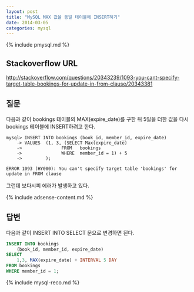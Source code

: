 ```yaml
---
layout: post
title: "MySQL MAX 값을 동일 테이블에 INSERT하기"
date: 2014-03-05 
categories: mysql
---
```


{% include pmysql.md %}

## Stackoverflow URL

http://stackoverflow.com/questions/20343239/1093-you-cant-specify-target-table-bookings-for-update-in-from-clause/20343381

## 질문

다음과 같이 bookings 테이블의 MAX(expire_date)를 구한 뒤 5일을 더한 값을 다시 bookings 테이블에 INSERT하려고 한다.

    mysql> INSERT INTO bookings (book_id, member_id, expire_date)
        -> VALUES  (1, 3, (SELECT Max(expire_date)
        ->               FROM   bookings
        ->               WHERE  member_id = 1) + 5
        ->         );
     
    ERROR 1093 (HY000): You can't specify target table 'bookings' for update in FROM clause

그런데 보다시피 에러가 발생하고 있다.

{% include adsense-content.md %}

## 답변

다음과 같이 INSERT INTO SELECT 문으로 변경하면 된다.

```sql
INSERT INTO bookings
    (book_id, member_id, expire_date)
SELECT
    1,3, MAX(expire_date) + INTERVAL 5 DAY
FROM bookings
WHERE member_id = 1;
```


{% include mysql-reco.md %}
